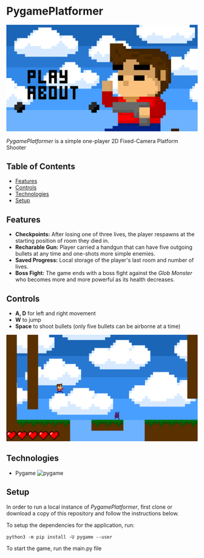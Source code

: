 # PygamePlatformer

![Menu Screenshot](./Backgrounds/MainMenu/MainMenu1.png)

_PygamePlatformer_ is a simple one-player 2D Fixed-Camera Platform Shooter

## Table of Contents

- [Features](https://github.com/hammadfarooqi/PygamePlatformer/#features)
- [Controls](https://github.com/hammadfarooqi/PygamePlatformer/#controls)
- [Technologies](https://github.com/hammadfarooqi/PygamePlatformer/#technologies)
- [Setup](https://github.com/hammadfarooqi/PygamePlatformer/#setup)

## Features

- **Checkpoints:** After losing one of three lives, the player respawns at the starting position of room they died in.
- **Recharable Gun:** Player carried a handgun that can have five outgoing bullets at any time and one-shots more simple enemies.
- **Saved Progress:** Local storage of the player's last room and number of lives.
- **Boss Fight:** The game ends with a boss fight against the _Glob Monster_ who becomes more and more powerful as its health decreases. 

## Controls
- **A, D** for left and right movement
- **W** to jump
- **Space** to shoot bullets (only five bullets can be airborne at a time)

![Gameplay Screenshot](./Backgrounds/Screenshot.png)

## Technologies

- Pygame <img src="https://preview.redd.it/jt6nwiof0lu81.png?width=234&format=png&auto=webp&s=14658e7037869873cb32eecf5fb64463d826ea61" alt="pygame" width="30px">

## Setup

In order to run a local instance of _PygamePlatformer_, first clone or download a copy of this repository and follow the instructions below.

To setup the dependencies for the application, run:
```
python3 -m pip install -U pygame --user
```

To start the game, run the main.py file
